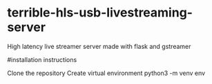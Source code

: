 # terrible-hls-usb-livestreaming-server
High latency live streamer server made with flask and gstreamer

#installation instructions

Clone the repository
Create virtual environment python3 -m venv env
